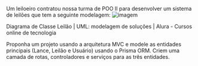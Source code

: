 Um leiloeiro contratou nossa turma de POO II para desenvolver um sistema de leilões que tem a seguinte modelagem:
![imagem](https://github.com/IgorPeli/B2/assets/103079100/e69fccd4-3520-46c9-8fa5-8c7f4adaf151)

Diagrama de Classe Leilão | UML: modelagem de soluções | Alura - Cursos online de tecnologia

Proponha um projeto usando a arquitetura MVC e modele as entidades principais (Lance, Leilão e Usuário) usando o Prisma ORM. Criem uma camada de rotas, controladores e serviços para as três entidades.


